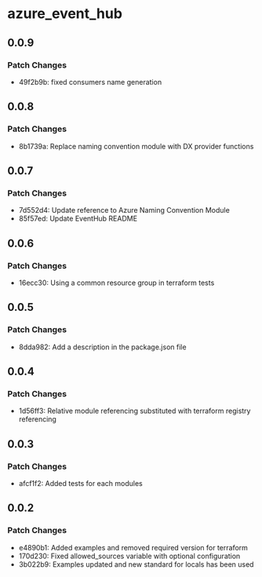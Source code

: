 # azure_event_hub

## 0.0.9

### Patch Changes

- 49f2b9b: fixed consumers name generation

## 0.0.8

### Patch Changes

- 8b1739a: Replace naming convention module with DX provider functions

## 0.0.7

### Patch Changes

- 7d552d4: Update reference to Azure Naming Convention Module
- 85f57ed: Update EventHub README

## 0.0.6

### Patch Changes

- 16ecc30: Using a common resource group in terraform tests

## 0.0.5

### Patch Changes

- 8dda982: Add a description in the package.json file

## 0.0.4

### Patch Changes

- 1d56ff3: Relative module referencing substituted with terraform registry referencing

## 0.0.3

### Patch Changes

- afcf1f2: Added tests for each modules

## 0.0.2

### Patch Changes

- e4890b1: Added examples and removed required version for terraform
- 170d230: Fixed allowed_sources variable with optional configuration
- 3b022b9: Examples updated and new standard for locals has been used

